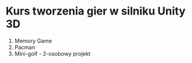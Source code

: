 # Kurs tworzenia gier w silniku Unity 3D

1. Memory Game
2. Pacman
3. Mini-golf - 2-osobowy projekt
